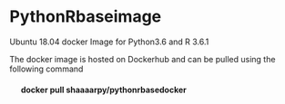 # PythonRbaseimage
Ubuntu 18.04 docker Image for Python3.6 and R 3.6.1

The docker image is hosted on Dockerhub and can be pulled using the following command <br />
#### &nbsp;&nbsp;&nbsp;&nbsp;&nbsp;&nbsp;docker pull shaaaarpy/pythonrbasedocker
